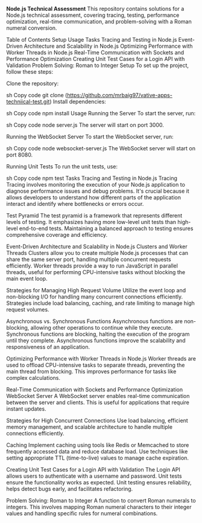 

**Node.js Technical Assessment**
This repository contains solutions for a Node.js technical assessment, covering tracing, testing, performance optimization, real-time communication, and problem-solving with a Roman numeral conversion.

Table of Contents
Setup
Usage
Tasks
Tracing and Testing in Node.js
Event-Driven Architecture and Scalability in Node.js
Optimizing Performance with Worker Threads in Node.js
Real-Time Communication with Sockets and Performance Optimization
Creating Unit Test Cases for a Login API with Validation
Problem Solving: Roman to Integer
Setup
To set up the project, follow these steps:

Clone the repository:

sh
Copy code
git clone (https://github.com/mrbaig97/vative-apps-techniical-test.git)
Install dependencies:

sh
Copy code
npm install
Usage
Running the Server
To start the server, run:

sh
Copy code
node server.js
The server will start on port 3000.

Running the WebSocket Server
To start the WebSocket server, run:

sh
Copy code
node websocket-server.js
The WebSocket server will start on port 8080.

Running Unit Tests
To run the unit tests, use:

sh
Copy code
npm test
Tasks
Tracing and Testing in Node.js
Tracing
Tracing involves monitoring the execution of your Node.js application to diagnose performance issues and debug problems. It's crucial because it allows developers to understand how different parts of the application interact and identify where bottlenecks or errors occur.

Test Pyramid
The test pyramid is a framework that represents different levels of testing. It emphasizes having more low-level unit tests than high-level end-to-end tests. Maintaining a balanced approach to testing ensures comprehensive coverage and efficiency.

Event-Driven Architecture and Scalability in Node.js
Clusters and Worker Threads
Clusters allow you to create multiple Node.js processes that can share the same server port, handling multiple concurrent requests efficiently. Worker threads provide a way to run JavaScript in parallel threads, useful for performing CPU-intensive tasks without blocking the main event loop.

Strategies for Managing High Request Volume
Utilize the event loop and non-blocking I/O for handling many concurrent connections efficiently. Strategies include load balancing, caching, and rate limiting to manage high request volumes.

Asynchronous vs. Synchronous Functions
Asynchronous functions are non-blocking, allowing other operations to continue while they execute. Synchronous functions are blocking, halting the execution of the program until they complete. Asynchronous functions improve the scalability and responsiveness of an application.

Optimizing Performance with Worker Threads in Node.js
Worker threads are used to offload CPU-intensive tasks to separate threads, preventing the main thread from blocking. This improves performance for tasks like complex calculations.

Real-Time Communication with Sockets and Performance Optimization
WebSocket Server
A WebSocket server enables real-time communication between the server and clients. This is useful for applications that require instant updates.

Strategies for High Concurrent Connections
Use load balancing, efficient memory management, and scalable architecture to handle multiple connections efficiently.

Caching
Implement caching using tools like Redis or Memcached to store frequently accessed data and reduce database load. Use techniques like setting appropriate TTL (time-to-live) values to manage cache expiration.

Creating Unit Test Cases for a Login API with Validation
The Login API allows users to authenticate with a username and password. Unit tests ensure the functionality works as expected. Unit testing ensures reliability, helps detect bugs early, and facilitates refactoring.

Problem Solving: Roman to Integer
A function to convert Roman numerals to integers. This involves mapping Roman numeral characters to their integer values and handling specific rules for numeral combinations.

